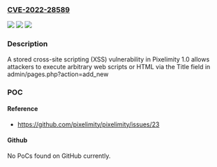 ### [CVE-2022-28589](https://cve.mitre.org/cgi-bin/cvename.cgi?name=CVE-2022-28589)
![](https://img.shields.io/static/v1?label=Product&message=n%2Fa&color=blue)
![](https://img.shields.io/static/v1?label=Version&message=n%2Fa&color=blue)
![](https://img.shields.io/static/v1?label=Vulnerability&message=n%2Fa&color=brighgreen)

### Description

A stored cross-site scripting (XSS) vulnerability in Pixelimity 1.0 allows attackers to execute arbitrary web scripts or HTML via the Title field in admin/pages.php?action=add_new

### POC

#### Reference
- https://github.com/pixelimity/pixelimity/issues/23

#### Github
No PoCs found on GitHub currently.

